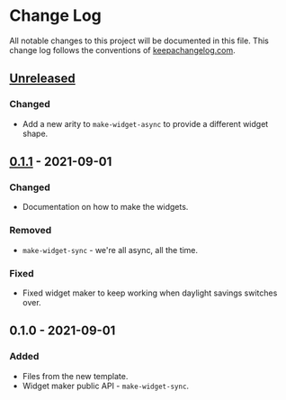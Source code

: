 # Change Log
All notable changes to this project will be documented in this file. This change log follows the conventions of [keepachangelog.com](http://keepachangelog.com/).

## [Unreleased]
### Changed
- Add a new arity to `make-widget-async` to provide a different widget shape.

## [0.1.1] - 2021-09-01
### Changed
- Documentation on how to make the widgets.

### Removed
- `make-widget-sync` - we're all async, all the time.

### Fixed
- Fixed widget maker to keep working when daylight savings switches over.

## 0.1.0 - 2021-09-01
### Added
- Files from the new template.
- Widget maker public API - `make-widget-sync`.

[Unreleased]: https://sourcehost.site/your-name/first-clojure-program/compare/0.1.1...HEAD
[0.1.1]: https://sourcehost.site/your-name/first-clojure-program/compare/0.1.0...0.1.1
